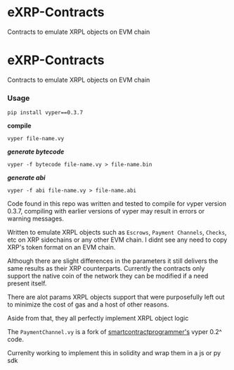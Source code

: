 # eXRP-Contracts
Contracts to emulate XRPL objects on EVM chain


# eXRP-Contracts
Contracts to emulate XRPL objects on EVM chain


### Usage

    pip install vyper==0.3.7

**compile**

    vyper file-name.vy
  
***generate bytecode***

    vyper -f bytecode file-name.vy > file-name.bin

***generate abi***

    vyper -f abi file-name.vy > file-name.abi

   
  Code found in this repo was written and tested to compile for vyper version 0.3.7, compiling with earlier versions of vyper may result in errors or warning messages.


Written to emulate XRPL objects such as `Escrows`, `Payment Channels`, `Checks`, etc on XRP sidechains or any other EVM chain.  I didnt see any need to copy XRP's token format on an EVM chain.

Although there are slight differences in the parameters it still delivers the same results as their XRP counterparts. Currently the contracts only support the native coin of the network they can be modified if a need present itself.

There are alot params XRPL objects support that were purposefully left out to minimize the cost of gas and a host of other reasons.

Aside from that, they all perfectly implement XRPL object logic

The `PaymentChannel.vy`  is a fork of [smartcontractprogrammer's](https://github.com/t4sk/vyper-by-example/blob/master/src/PaymentChannel.vy) vyper 0.2^ code. 



Currenlty working to implement this in solidity and wrap them in a js or py sdk
